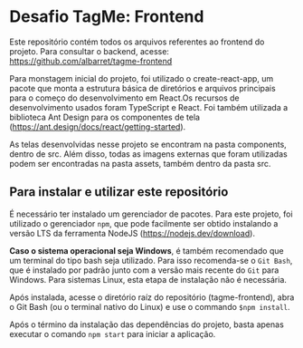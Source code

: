 # Desafio TagMe: Frontend

Este repositório contém todos os arquivos referentes ao frontend do projeto. Para consultar o backend, acesse: https://github.com/albarret/tagme-frontend

Para monstagem inicial do projeto, foi utilizado o create-react-app, um pacote que monta a estrutura básica de diretórios e arquivos principais para o começo do desenvolvimento em React.Os recursos de desenvolvimento usados foram TypeScript e React. Foi também utilizada a biblioteca Ant Design para os componentes de tela (https://ant.design/docs/react/getting-started).

As telas desenvolvidas nesse projeto se encontram na pasta components, dentro de src. Além disso, todas as imagens externas que foram utilizadas podem ser encontradas na pasta assets, também dentro da pasta src.

## Para instalar e utilizar este repositório

É necessário ter instalado um gerenciador de pacotes. Para este projeto, foi utilizado o gerenciador ```npm```, que pode facilmente ser obtido instalando a versão LTS da ferramenta NodeJS (https://nodejs.dev/download).

**Caso o sistema operacional seja Windows**, é também recomendado que um terminal do tipo bash seja utilizado. Para isso recomenda-se o ```Git Bash```, que é instalado por padrão junto com a versão mais recente do ```Git``` para Windows. Para sistemas Linux, esta etapa de instalação não é necessária.

Após instalada, acesse o diretório raíz do repositório (tagme-frontend), abra o Git Bash (ou o terminal nativo do Linux) e use o commando ```$npm install```.

Após o término da instalação das dependências do projeto, basta apenas executar o comando ```npm start``` para iniciar a aplicação.
